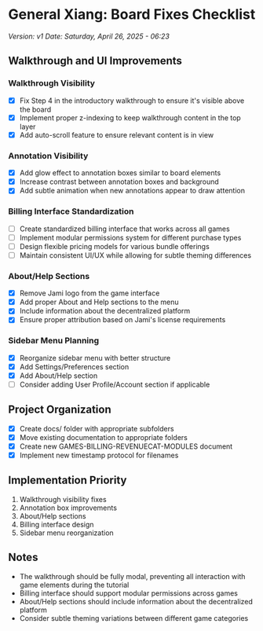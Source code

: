# General Xiang: Board Fixes Checklist

*Version: v1*
*Date: Saturday, April 26, 2025 - 06:23*

## Walkthrough and UI Improvements

### Walkthrough Visibility
- [x] Fix Step 4 in the introductory walkthrough to ensure it's visible above the board
- [x] Implement proper z-indexing to keep walkthrough content in the top layer
- [x] Add auto-scroll feature to ensure relevant content is in view

### Annotation Visibility
- [x] Add glow effect to annotation boxes similar to board elements
- [x] Increase contrast between annotation boxes and background
- [x] Add subtle animation when new annotations appear to draw attention

### Billing Interface Standardization
- [ ] Create standardized billing interface that works across all games
- [ ] Implement modular permissions system for different purchase types
- [ ] Design flexible pricing models for various bundle offerings
- [ ] Maintain consistent UI/UX while allowing for subtle theming differences

### About/Help Sections
- [x] Remove Jami logo from the game interface
- [x] Add proper About and Help sections to the menu
- [x] Include information about the decentralized platform
- [x] Ensure proper attribution based on Jami's license requirements

### Sidebar Menu Planning
- [x] Reorganize sidebar menu with better structure
- [x] Add Settings/Preferences section
- [x] Add About/Help section
- [ ] Consider adding User Profile/Account section if applicable

## Project Organization
- [x] Create docs/ folder with appropriate subfolders
- [x] Move existing documentation to appropriate folders
- [x] Create new GAMES-BILLING-REVENUECAT-MODULES document
- [x] Implement new timestamp protocol for filenames

## Implementation Priority
1. Walkthrough visibility fixes
2. Annotation box improvements
3. About/Help sections
4. Billing interface design
5. Sidebar menu reorganization

## Notes
- The walkthrough should be fully modal, preventing all interaction with game elements during the tutorial
- Billing interface should support modular permissions across games
- About/Help sections should include information about the decentralized platform
- Consider subtle theming variations between different game categories
